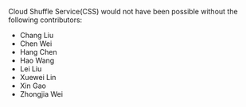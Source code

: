 Cloud Shuffle Service(CSS) would not have been possible without the following contributors:
- Chang Liu
- Chen Wei
- Hang Chen
- Hao Wang
- Lei Liu
- Xuewei Lin
- Xin Gao
- Zhongjia Wei

